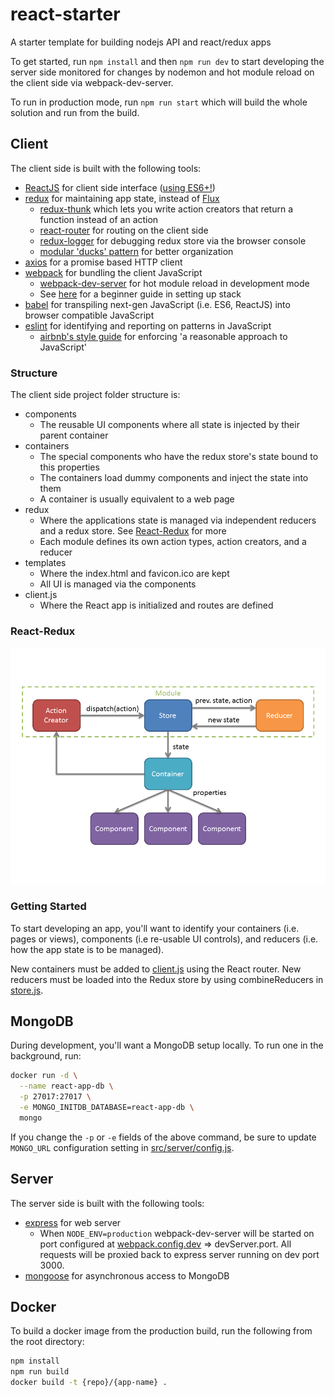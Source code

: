 # react-starter

A starter template for building nodejs API and react/redux apps

To get started, run `npm install` and then `npm run dev` to start developing the server side monitored for changes by nodemon and hot module reload on the client side via webpack-dev-server.

To run in production mode, run `npm run start` which will build the whole solution and run from the build.

## Client

The client side is built with the following tools:

- [ReactJS](https://facebook.github.io/react/) for client side interface ([using ES6+!](https://babeljs.io/blog/2015/06/07/react-on-es6-plus))
- [redux](http://redux.js.org/) for maintaining app state, instead of [Flux](http://fluxxor.com/what-is-flux.html)
  - [redux-thunk](https://github.com/gaearon/redux-thunk) which lets you write action creators that return a function instead of an action
  - [react-router](https://github.com/ReactTraining/react-router) for routing on the client side
  - [redux-logger](https://github.com/evgenyrodionov/redux-logger) for debugging redux store via the browser console
  - [modular 'ducks' pattern](https://github.com/erikras/ducks-modular-redux) for better organization
- [axios](https://github.com/mzabriskie/axios) for a promise based HTTP client
- [webpack](https://webpack.github.io/docs/what-is-webpack.html) for bundling the client JavaScript
  - [webpack-dev-server](https://github.com/webpack/webpack-dev-server) for hot module reload in development mode
  - See [here](https://www.codementor.io/tamizhvendan/beginner-guide-setup-reactjs-environment-npm-babel-6-webpack-du107r9zr) for a beginner guide in setting up stack
- [babel](http://babeljs.io/) for transpiling next-gen JavaScript (i.e. ES6, ReactJS) into browser compatible JavaScript
- [eslint](http://eslint.org/) for identifying and reporting on patterns in JavaScript
  - [airbnb's style guide](https://github.com/airbnb/javascript) for enforcing 'a reasonable approach to JavaScript'

### Structure

The client side project folder structure is:

- components
  - The reusable UI components where all state is injected by their parent container
- containers
  - The special components who have the redux store's state bound to this properties
  - The containers load dummy components and inject the state into them
  - A container is usually equivalent to a web page
- redux
  - Where the applications state is managed via independent reducers and a redux store. See [React-Redux](#react-redux) for more
  - Each module defines its own action types, action creators, and a reducer
- templates
  - Where the index.html and favicon.ico are kept
  - All UI is managed via the components
- client.js
  - Where the React app is initialized and routes are defined

### React-Redux

![react/redux](docs/img/redux.png)

### Getting Started

To start developing an app, you'll want to identify your containers (i.e. pages or views), components (i.e re-usable UI controls), and reducers (i.e. how the app state is to be managed).

New containers must be added to [client.js](client/client.js) using the React router. New reducers must be loaded into the Redux store by using combineReducers in [store.js](client/redux/store.js).

## MongoDB

During development, you'll want a MongoDB setup locally. To run one in the background, run:

```bash
docker run -d \
  --name react-app-db \
  -p 27017:27017 \
  -e MONGO_INITDB_DATABASE=react-app-db \
  mongo
```

If you change the `-p` or `-e` fields of the above command, be sure to update `MONGO_URL` configuration setting in [src/server/config.js](src/server/config.js).

## Server

The server side is built with the following tools:

- [express](https://github.com/expressjs/express) for web server
  - When `NODE_ENV=production` webpack-dev-server will be started on port configured at [webpack.config.dev](webpack.config.dev.js) => devServer.port. All requests will be proxied back to express server running on dev port 3000.
- [mongoose](https://github.com/Automattic/mongoose) for asynchronous access to MongoDB

## Docker

To build a docker image from the production build, run the following from the root directory:

```bash
npm install
npm run build
docker build -t {repo}/{app-name} .
```
